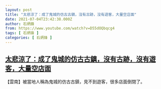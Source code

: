 ```yaml
---
layout: post
title: "太悲涼了：成了鬼城的仿古古鎮，沒有古跡，沒有遊客，大量空店面"
date: 2021-07-04T23:42:38.000Z
author: 石炳鋒
from: https://www.youtube.com/watch?v=D55dOQbqcg4
tags: [ 石炳锋 ]
categories: [ 石炳锋 ]
---
```

<!--1625442158000-->
[太悲涼了：成了鬼城的仿古古鎮，沒有古跡，沒有遊客，大量空店面](https://www.youtube.com/watch?v=D55dOQbqcg4)
------

<div>
【雲南】被當地人稱為鬼城的仿古古鎮，見不到遊客，很多店面倒閉了。
</div>
